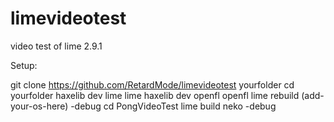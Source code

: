 # limevideotest
video test of lime 2.9.1

Setup:

git clone https://github.com/RetardMode/limevideotest yourfolder
cd yourfolder
haxelib dev lime lime
haxelib dev openfl openfl
lime rebuild (add-your-os-here) -debug
cd PongVideoTest
lime build neko -debug

